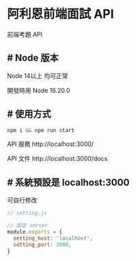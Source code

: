 # 阿利恩前端面試 API
前端考題 API

## # Node 版本
Node 14以上 均可正常

開發時用 Node 16.20.0

## # 使用方式

```javascript
npm i && npm run start
```
API 服務
http://localhost:3000/

API 文件
http://localhost:3000/docs

## # 系統預設是 localhost:3000
可自行修改
```javascript
// setting.js

// 設定 server
module.exports = {
  setting_host: 'localhost',
  setting_port: 3000,
}
```
